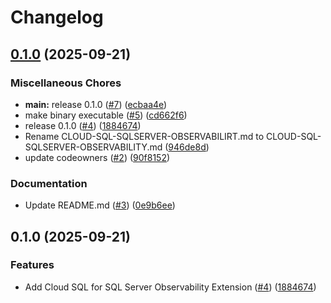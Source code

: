 # Changelog

## [0.1.0](https://github.com/gemini-cli-extensions/cloud-sql-sqlserver-observability/compare/0.1.0...0.1.0) (2025-09-21)


### Miscellaneous Chores

* **main:** release 0.1.0 ([#7](https://github.com/gemini-cli-extensions/cloud-sql-sqlserver-observability/issues/7)) ([ecbaa4e](https://github.com/gemini-cli-extensions/cloud-sql-sqlserver-observability/commit/ecbaa4e545ca0c7e2eb5ff684c627dc0583563a9))
* make binary executable ([#5](https://github.com/gemini-cli-extensions/cloud-sql-sqlserver-observability/issues/5)) ([cd662f6](https://github.com/gemini-cli-extensions/cloud-sql-sqlserver-observability/commit/cd662f65e3bf88651584a3bec239eb8c79243b74))
* release 0.1.0 ([#4](https://github.com/gemini-cli-extensions/cloud-sql-sqlserver-observability/issues/4)) ([1884674](https://github.com/gemini-cli-extensions/cloud-sql-sqlserver-observability/commit/188467457e07904afe5495a32f788f726293def3))
* Rename CLOUD-SQL-SQLSERVER-OBSERVABILIRT.md to CLOUD-SQL-SQLSERVER-OBSERVABILITY.md ([946de8d](https://github.com/gemini-cli-extensions/cloud-sql-sqlserver-observability/commit/946de8df47db26cbdd5b73c809d47491dbed5151))
* update codeowners ([#2](https://github.com/gemini-cli-extensions/cloud-sql-sqlserver-observability/issues/2)) ([90f8152](https://github.com/gemini-cli-extensions/cloud-sql-sqlserver-observability/commit/90f8152f6052e279933c2b0daa32bc44d2883ef1))


### Documentation

* Update README.md ([#3](https://github.com/gemini-cli-extensions/cloud-sql-sqlserver-observability/issues/3)) ([0e9b6ee](https://github.com/gemini-cli-extensions/cloud-sql-sqlserver-observability/commit/0e9b6ee51a32b826f7be5bc2476995758672bf91))

## 0.1.0 (2025-09-21)


### Features

* Add Cloud SQL for SQL Server Observability Extension ([#4](https://github.com/gemini-cli-extensions/cloud-sql-sqlserver-observability/issues/4)) ([1884674](https://github.com/gemini-cli-extensions/cloud-sql-sqlserver-observability/commit/188467457e07904afe5495a32f788f726293def3))
